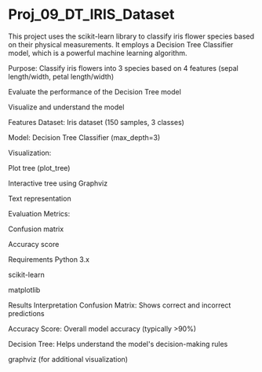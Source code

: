 # Proj_09_DT_IRIS_Dataset

This project uses the scikit-learn library to classify iris flower species based on their physical measurements. It employs a Decision Tree Classifier model, which is a powerful machine learning algorithm.

Purpose: 
Classify iris flowers into 3 species based on 4 features (sepal length/width, petal length/width)

Evaluate the performance of the Decision Tree model

Visualize and understand the model

Features
Dataset: Iris dataset (150 samples, 3 classes)

Model: Decision Tree Classifier (max_depth=3)

Visualization:

Plot tree (plot_tree)

Interactive tree using Graphviz

Text representation

Evaluation Metrics:

Confusion matrix

Accuracy score

Requirements
Python 3.x

scikit-learn

matplotlib

Results Interpretation
Confusion Matrix: Shows correct and incorrect predictions

Accuracy Score: Overall model accuracy (typically >90%)

Decision Tree: Helps understand the model's decision-making rules

graphviz (for additional visualization)
